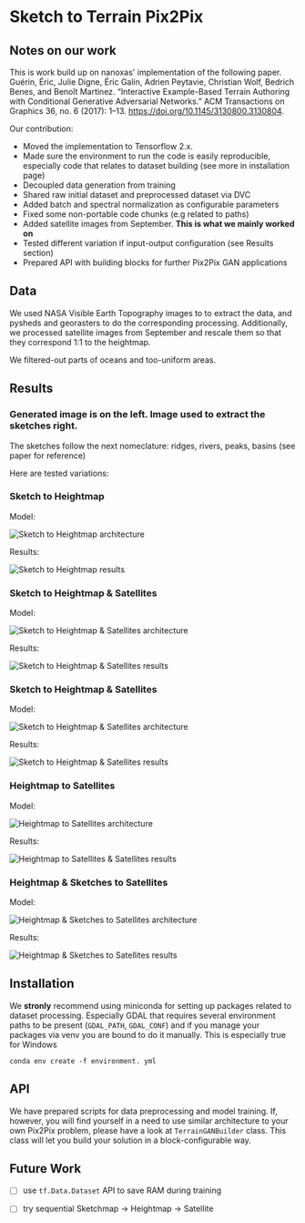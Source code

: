 ﻿# Sketch to Terrain Pix2Pix #
## Notes on our work ##
This is work build up on nanoxas' implementation of the  following paper. Guérin, Éric, Julie Digne, Éric Galin, Adrien Peytavie, Christian Wolf, Bedrich Benes, and Benoît Martinez. “Interactive Example-Based Terrain Authoring with Conditional Generative Adversarial Networks.” ACM Transactions on Graphics 36, no. 6 (2017): 1–13. https://doi.org/10.1145/3130800.3130804. 

Our contribution:

- Moved the implementation to Tensorflow 2.x.
- Made sure the environment to run the code is easily reproducible, especially code that relates to dataset building (see more in installation page)
- Decoupled data generation from training
- Shared raw initial dataset and preprocessed dataset via DVC
- Added batch and spectral normalization as configurable parameters
- Fixed some non-portable code chunks (e.g related to paths)
- Added  satellite images from September. **This is what we mainly worked on**
- Tested different variation if input-output configuration (see Results section)
- Prepared API with building blocks for further Pix2Pix GAN applications

## Data ##

We  used NASA Visible Earth Topography images to to extract the data, and pysheds and georasters to do the corresponding processing. 
Additionally, we processed satellite images from September and rescale them so that they correspond 1:1 to the heightmap. 

We filtered-out parts of oceans and too-uniform areas.
## Results ##

### Generated image is on the left. Image used to extract the sketches right. ### 
The sketches follow the next nomeclature: ridges, rivers, peaks, basins (see paper for reference)

Here are tested variations:

### Sketch to Heightmap  ###
Model:

![Sketch to Heightmap architecture](readme/sketchtoheightmapmodel.PNG)

Results:

![Sketch to Heightmap results](readme/sketchtoheightmapresults.PNG)

### Sketch to Heightmap & Satellites  ###
Model:

![Sketch to Heightmap & Satellites architecture](readme/sketchtoheightmapsatellitemodel.PNG)

Results:

![Sketch to Heightmap & Satellites results](readme/sketchtosatelliteresults.PNG)

### Sketch to Heightmap & Satellites  ###
Model:

![Sketch to Heightmap & Satellites architecture](readme/sketchtoheightmapsatellitemodel.PNG)

Results:

![Sketch to Heightmap & Satellites results](readme/sketchtoheightmapsatelliteresults.PNG)


### Heightmap to Satellites  ###
Model:

![Heightmap to Satellites architecture](readme/heightmaptosatelltemodel.png)

Results:

![Heightmap to Satellites & Satellites results](readme/heightmaptosatellteresults.PNG)

### Heightmap & Sketches to Satellites  ###
Model:

![Heightmap & Sketches to Satellites architecture](readme/heightmapsketchestosatellite.png)

Results:

![Heightmap & Sketches to Satellites results](readme/heightmapsketchtosatelliteresults.PNG)




## Installation ##
We **stronly** recommend using miniconda for setting up packages related to dataset processing. Especially GDAL that requires several environment paths to be present (`GDAL_PATH`, `GDAL_CONF`) and if you manage your packages via venv you are bound to do it manually. This is especially true for Windows
 
```
conda env create -f environment. yml
```
## API ##

We have prepared scripts for data preprocessing and model training. If, however, you will find yourself in a need to use similar architecture to your own Pix2Pix problem, please have a look at `TerrainGANBuilder` class. This class will let you build your solution in a block-configurable way. 

## Future Work ##

- [ ] use `tf.Data.Dataset` API to save RAM during training
- [ ] try sequential Sketchmap -> Heightmap -> Satellite

